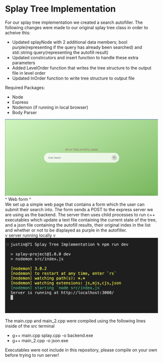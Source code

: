 # Splay Tree Implementation
For our splay tree implementation we created a search autofiller. The following changes were made to our original splay tree class in order to acheive this:
  - Updated splayNode with 2 additional data members; bool purple(representing if the query has already been searched) and std::string query(representing the autofill result)
  - Updated constrcutors and insert function to handle these extra parameters
  - Added LevelOrder function that writes the tree structure to the output file in level order
  - Updated InOrder function to write tree structure to output file

Required Packages:
  - Node
  - Express
  - Nodemon (if running in local browser)
  - Body Parser

![Alt text](https://github.com/Jusconn/DSA-Term-Project/blob/main/imgs/demo-home.png?raw=true)
^ Web form ^ <br>
We set up a simple web page that contains a form which the user can submit their search into. The form sends a POST to the express server we are using as the backend. The server then uses child processes to run c++ executables which update a text file containing the current state of the tree, and a json file containing the autofill results, their original index in the list and whether or not to be displayed as purple in the autofiller. <br>
v server running locally v
![Alt text](https://github.com/Jusconn/DSA-Term-Project/blob/main/imgs/server-startup.png?raw=true)



The main.cpp and main_2.cpp were compiled using the following lines inside of the src terminal
- g++ main.cpp splay.cpp -o backend.exe
- g++ main_2.cpp -o json.exe

Executables were not include in this repository, please compile on your own before trying to run server!


  
